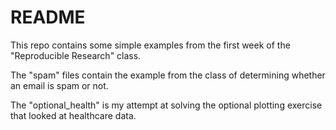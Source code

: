 README
=========

This repo contains some simple examples from the first week of the "Reproducible Research" class.

The "spam" files contain the example from the class of determining whether an email is spam or not.

The "optional_health" is my attempt at solving the optional plotting exercise that looked at healthcare data.
